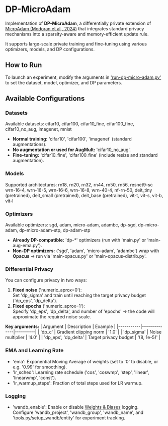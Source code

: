 # DP-MicroAdam

Implementation of **DP-MicroAdam**, a differentially private extension of [MicroAdam (Modoran et al., 2024)](https://arxiv.org/abs/2405.15593) that integrates standard privacy mechanisms into a sparsity-aware and memory-efficient update rule.

It supports large-scale private training and fine-tuning using various optimizers, models, and DP configurations.

## How to Run

To launch an experiment, modify the arguments in ['run-dp-micro-adam.py'](./run-dp-micro-adam.py) to set the dataset, model, optimizer, and DP parameters.  

## Available Configurations

### Datasets
Available datasets:
cifar10, cifar100, cifar10_fine, cifar100_fine,
cifar10_no_aug, imagenet, mnist
- **Normal training:** 'cifar10', 'cifar100', 'imagenet' (standard augmentations).  
- **No augmentation or used for AugMult:** 'cifar10_no_aug'.  
- **Fine-tuning:** 'cifar10_fine', 'cifar100_fine' (include resize and standard augmentation).

### Models
Supported architectures:
rn18, rn20, rn32, rn44, rn50, rn56,
resnet9-sc
wrn-16-4, wrn-16-5, wrn-16-6, wrn-16-8, wrn-40-4,
nf-rn-50,
deit_tiny (pretrained), deit_small (pretrained), deit_base (pretrained),
vit-t, vit-s, vit-b, vit-l

### Optimizers
Available optimizers:
sgd, adam, micro-adam, adambc,
dp-sgd, dp-micro-adam, dp-micro-adam-stp, dp-adam-stp

- **Already DP-compatible:** 'dp-*' optimizers (run with 'main.py' or 'main-aug-ema.py').  
- **Non-DP optimizers:** ('sgd', 'adam', 'micro-adam', 'adambc') wrap with **Opacus** -> run via 'main-opacus.py' or 'main-opacus-distrib.py'.


### Differential Privacy
You can configure privacy in two ways:

1. **Fixed noise** ('numeric_aprox=0'):  
   Set 'dp_sigma' and train until reaching the target privacy budget ('dp_eps', 'dp_delta').
2. **Fixed epochs** ('numeric_aprox=1'):  
   Specify 'dp_eps', 'dp_delta', and number of 'epochs' -> the code will approximate the required noise scale.

**Key arguments:**
| Argument | Description | Example |
|-----------|--------------|----------|
| 'dp_c' | Gradient clipping norm | '1.0' |
| 'dp_sigma' | Noise multiplier | '4.0' |
| 'dp_eps', 'dp_delta' | Target privacy budget | '(8, 1e-5)' |

### EMA and Learning Rate
- 'ema': Exponential Moving Average of weights (set to '0' to disable, or e.g. '0.99' for smoothing).  
- 'lr_sched': Learning rate schedule ('cos', 'coswmp', 'step', 'linear', 'linearwmp', 'const').  
- 'lr_warmup_steps': Fraction of total steps used for LR warmup.

### Logging
- 'wandb_enable': Enable or disable [Weights & Biases](https://wandb.ai) logging.  
  Configure 'wandb_project', 'wandb_group', 'wandb_name', and 'tools.py/setup_wandb/entity' for experiment tracking.
